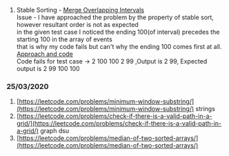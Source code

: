 1) Stable Sorting - [Merge Overlapping Intervals](https://www.interviewbit.com/problems/merge-overlapping-intervals/)  
   Issue - I have approached the problem by the property of stable sort, however resultant order is not as expected  
   in the given test case I noticed the ending 100(of interval) precedes the starting 100 in the array of events  
   that is why my code fails but can't why the ending 100 comes first at all.
   [Approach and code](https://paste.ubuntu.com/p/YqKYSsbzDG/)  
   Code fails for test case -> 2   100 100   2 99 ,Output is 2 99, Expected output is 2 99 100 100


### 25/03/2020
1) [https://leetcode.com/problems/minimum-window-substring/](https://leetcode.com/problems/minimum-window-substring/) strings  
2) [https://leetcode.com/problems/check-if-there-is-a-valid-path-in-a-grid/](https://leetcode.com/problems/check-if-there-is-a-valid-path-in-a-grid/)  graph dsu  
3) [https://leetcode.com/problems/median-of-two-sorted-arrays/](https://leetcode.com/problems/median-of-two-sorted-arrays/)

